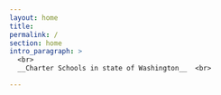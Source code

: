 ```yaml
---
layout: home
title:  
permalink: /
section: home
intro_paragraph: >
  <br>
  __Charter Schools in state of Washington__  <br>

---
```

